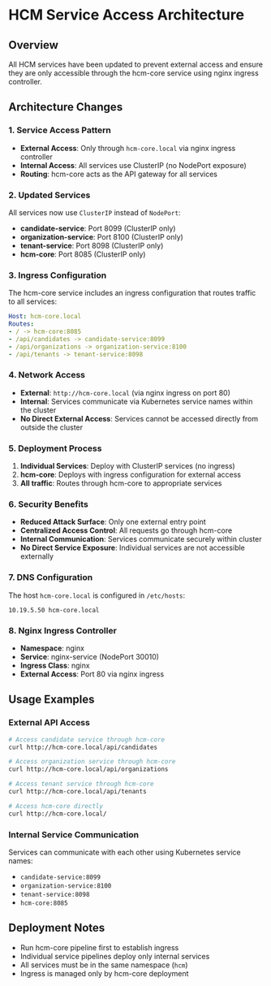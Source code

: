 # HCM Service Access Architecture

## Overview
All HCM services have been updated to prevent external access and ensure they are only accessible through the hcm-core service using nginx ingress controller.

## Architecture Changes

### 1. Service Access Pattern
- **External Access**: Only through `hcm-core.local` via nginx ingress controller
- **Internal Access**: All services use ClusterIP (no NodePort exposure)
- **Routing**: hcm-core acts as the API gateway for all services

### 2. Updated Services
All services now use `ClusterIP` instead of `NodePort`:

- **candidate-service**: Port 8099 (ClusterIP only)
- **organization-service**: Port 8100 (ClusterIP only)  
- **tenant-service**: Port 8098 (ClusterIP only)
- **hcm-core**: Port 8085 (ClusterIP only)

### 3. Ingress Configuration
The hcm-core service includes an ingress configuration that routes traffic to all services:

```yaml
Host: hcm-core.local
Routes:
- / -> hcm-core:8085
- /api/candidates -> candidate-service:8099
- /api/organizations -> organization-service:8100
- /api/tenants -> tenant-service:8098
```

### 4. Network Access
- **External**: `http://hcm-core.local` (via nginx ingress on port 80)
- **Internal**: Services communicate via Kubernetes service names within the cluster
- **No Direct External Access**: Services cannot be accessed directly from outside the cluster

### 5. Deployment Process
1. **Individual Services**: Deploy with ClusterIP services (no ingress)
2. **hcm-core**: Deploys with ingress configuration for external access
3. **All traffic**: Routes through hcm-core to appropriate services

### 6. Security Benefits
- **Reduced Attack Surface**: Only one external entry point
- **Centralized Access Control**: All requests go through hcm-core
- **Internal Communication**: Services communicate securely within cluster
- **No Direct Service Exposure**: Individual services are not accessible externally

### 7. DNS Configuration
The host `hcm-core.local` is configured in `/etc/hosts`:
```
10.19.5.50 hcm-core.local
```

### 8. Nginx Ingress Controller
- **Namespace**: nginx
- **Service**: nginx-service (NodePort 30010)
- **Ingress Class**: nginx
- **External Access**: Port 80 via nginx ingress

## Usage Examples

### External API Access
```bash
# Access candidate service through hcm-core
curl http://hcm-core.local/api/candidates

# Access organization service through hcm-core  
curl http://hcm-core.local/api/organizations

# Access tenant service through hcm-core
curl http://hcm-core.local/api/tenants

# Access hcm-core directly
curl http://hcm-core.local/
```

### Internal Service Communication
Services can communicate with each other using Kubernetes service names:
- `candidate-service:8099`
- `organization-service:8100`
- `tenant-service:8098`
- `hcm-core:8085`

## Deployment Notes
- Run hcm-core pipeline first to establish ingress
- Individual service pipelines deploy only internal services
- All services must be in the same namespace (`hcm`)
- Ingress is managed only by hcm-core deployment 
